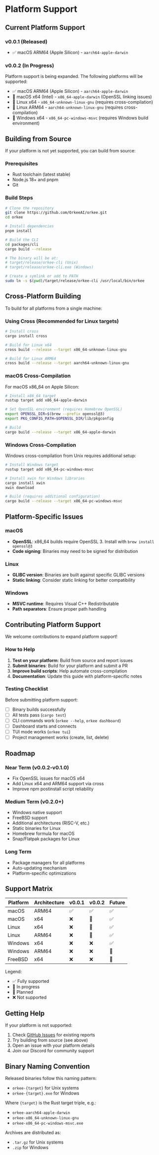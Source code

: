 # Platform Support

## Current Platform Support

### v0.0.1 (Released)
- ✅ macOS ARM64 (Apple Silicon) - `aarch64-apple-darwin`

### v0.0.2 (In Progress)
Platform support is being expanded. The following platforms will be supported:

- ✅ macOS ARM64 (Apple Silicon) - `aarch64-apple-darwin`  
- 🚧 macOS x64 (Intel) - `x86_64-apple-darwin` (OpenSSL linking issues)
- 🚧 Linux x64 - `x86_64-unknown-linux-gnu` (requires cross-compilation)
- 🚧 Linux ARM64 - `aarch64-unknown-linux-gnu` (requires cross-compilation)
- 🚧 Windows x64 - `x86_64-pc-windows-msvc` (requires Windows build environment)

## Building from Source

If your platform is not yet supported, you can build from source:

### Prerequisites
- Rust toolchain (latest stable)
- Node.js 18+ and pnpm
- Git

### Build Steps

```bash
# Clone the repository
git clone https://github.com/OrkeeAI/orkee.git
cd orkee

# Install dependencies
pnpm install

# Build the CLI
cd packages/cli
cargo build --release

# The binary will be at:
# target/release/orkee-cli (Unix)
# target/release/orkee-cli.exe (Windows)

# Create a symlink or add to PATH
sudo ln -s $(pwd)/target/release/orkee-cli /usr/local/bin/orkee
```

## Cross-Platform Building

To build for all platforms from a single machine:

### Using Cross (Recommended for Linux targets)

```bash
# Install cross
cargo install cross

# Build for Linux x64
cross build --release --target x86_64-unknown-linux-gnu

# Build for Linux ARM64  
cross build --release --target aarch64-unknown-linux-gnu
```

### macOS Cross-Compilation

For macOS x86_64 on Apple Silicon:

```bash
# Install x86_64 target
rustup target add x86_64-apple-darwin

# Set OpenSSL environment (requires Homebrew OpenSSL)
export OPENSSL_DIR=$(brew --prefix openssl@3)
export PKG_CONFIG_PATH=$OPENSSL_DIR/lib/pkgconfig

# Build
cargo build --release --target x86_64-apple-darwin
```

### Windows Cross-Compilation

Windows cross-compilation from Unix requires additional setup:

```bash
# Install Windows target
rustup target add x86_64-pc-windows-msvc

# Install xwin for Windows libraries
cargo install xwin
xwin download

# Build (requires additional configuration)
cargo build --release --target x86_64-pc-windows-msvc
```

## Platform-Specific Issues

### macOS
- **OpenSSL**: x86_64 builds require OpenSSL 3. Install with `brew install openssl@3`
- **Code signing**: Binaries may need to be signed for distribution

### Linux
- **GLIBC version**: Binaries are built against specific GLIBC versions
- **Static linking**: Consider static linking for better compatibility

### Windows  
- **MSVC runtime**: Requires Visual C++ Redistributable
- **Path separators**: Ensure proper path handling

## Contributing Platform Support

We welcome contributions to expand platform support! 

### How to Help

1. **Test on your platform**: Build from source and report issues
2. **Submit binaries**: Build for your platform and submit a PR
3. **Improve build scripts**: Help automate cross-compilation
4. **Documentation**: Update this guide with platform-specific notes

### Testing Checklist

Before submitting platform support:

- [ ] Binary builds successfully
- [ ] All tests pass (`cargo test`)
- [ ] CLI commands work (`orkee --help`, `orkee dashboard`)
- [ ] Dashboard starts and connects
- [ ] TUI mode works (`orkee tui`)
- [ ] Project management works (create, list, delete)

## Roadmap

### Near Term (v0.0.2-v0.1.0)
- Fix OpenSSL issues for macOS x64
- Add Linux x64 and ARM64 support via cross
- Improve npm postinstall script reliability

### Medium Term (v0.2.0+)
- Windows native support
- FreeBSD support
- Additional architectures (RISC-V, etc.)
- Static binaries for Linux
- Homebrew formula for macOS
- Snap/Flatpak packages for Linux

### Long Term
- Package managers for all platforms
- Auto-updating mechanism
- Platform-specific optimizations

## Support Matrix

| Platform | Architecture | v0.0.1 | v0.0.2 | Future |
|----------|-------------|--------|---------|--------|
| macOS | ARM64 | ✅ | ✅ | ✅ |
| macOS | x64 | ❌ | 🚧 | ✅ |
| Linux | x64 | ❌ | 🚧 | ✅ |
| Linux | ARM64 | ❌ | 🚧 | ✅ |
| Windows | x64 | ❌ | ❌ | ✅ |
| Windows | ARM64 | ❌ | ❌ | 🤔 |
| FreeBSD | x64 | ❌ | ❌ | 🤔 |

Legend:
- ✅ Fully supported
- 🚧 In progress
- 🤔 Planned
- ❌ Not supported

## Getting Help

If your platform is not supported:

1. Check [GitHub Issues](https://github.com/OrkeeAI/orkee/issues) for existing reports
2. Try building from source (see above)
3. Open an issue with your platform details
4. Join our Discord for community support

## Binary Naming Convention

Released binaries follow this naming pattern:
- `orkee-{target}` for Unix systems
- `orkee-{target}.exe` for Windows

Where `{target}` is the Rust target triple, e.g.:
- `orkee-aarch64-apple-darwin`
- `orkee-x86_64-unknown-linux-gnu`
- `orkee-x86_64-pc-windows-msvc.exe`

Archives are distributed as:
- `.tar.gz` for Unix systems  
- `.zip` for Windows